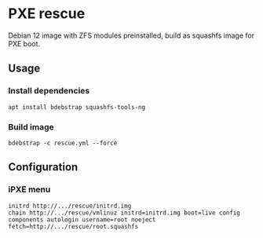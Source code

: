 # PXE rescue

Debian 12 image with ZFS modules preinstalled, build as squashfs image for PXE boot.

## Usage

### Install dependencies

```
apt install bdebstrap squashfs-tools-ng
```

### Build image

```
bdebstrap -c rescue.yml --force
```

## Configuration

### iPXE menu

```
initrd http://.../rescue/initrd.img
chain http://.../rescue/vmlinuz initrd=initrd.img boot=live config components autologin username=root noeject fetch=http://.../rescue/root.squashfs
```
